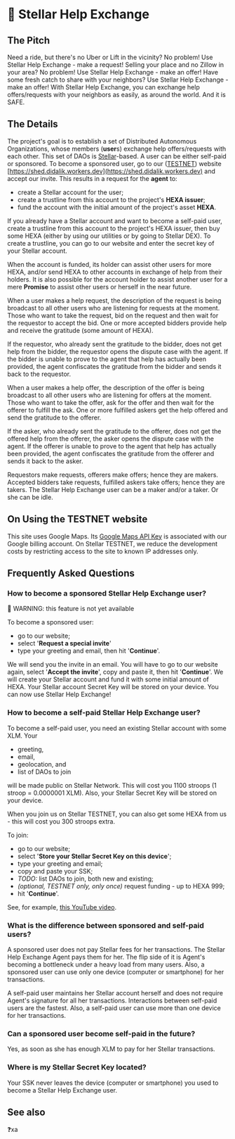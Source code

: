 # 👷 Stellar Help Exchange

## The Pitch

Need a ride, but there's no Uber or Lift in the vicinity? No problem! Use Stellar Help Exchange - make a request! Selling your place and no Zillow in your area? No problem! Use Stellar Help Exchange - make an offer! Have some fresh catch to share with your neighbors? Use Stellar Help Exchange - make an offer! With Stellar Help Exchange, you can exchange help offers/requests with your neighbors as easily, as around the world. And it is SAFE.

## The Details

The project's goal is to establish a set of Distributed Autonomous Organizations, whose members (**user**s) exchange help offers/requests with each other. This set of DAOs is [Stellar](https://stellar.org/)-based. A user can be either self-paid or sponsored. To become a sponsored user, go to our ([TESTNET](#on-using-the-testnet-website)) website [https://shed.didalik.workers.dev](https://shed.didalik.workers.dev) and accept our invite. This results in a request for the **agent** to:

- create a Stellar account for the user;
- create a trustline from this account to the project's **HEXA issuer**;
- fund the account with the initial amount of the project's asset **HEXA**.

If you already have a Stellar account and want to become a self-paid user, create a trustline from this account to the project's HEXA issuer, then buy some HEXA (either by using our utilities or by going to Stellar DEX). To create a trustline, you can go to our website and enter the secret key of your Stellar account.

When the account is funded, its holder can assist other users for more HEXA, and/or send HEXA to other accounts in exchange of help from their holders. It is also possible for the account holder to assist another user for a mere **Promise** to assist other users or herself in the near future.

When a user makes a help request, the description of the request is being broadcast to all other users who are listening for requests at the moment. Those who want to take the request, bid on the request and then wait for the requestor to accept the bid. One or more accepted bidders provide help and receive the gratitude (some amount of HEXA).

If the requestor, who already sent the gratitude to the bidder, does not get help from the bidder, the requestor opens the dispute case with the agent. If the bidder is unable to prove to the agent that help has actually been provided, the agent confiscates the gratitude from the bidder and sends it back to the requestor.

When a user makes a help offer, the description of the offer is being broadcast to all other users who are listening for offers at the moment. Those who want to take the offer, ask for the offer and then wait for the offerer to fulfill the ask. One or more fulfilled askers get the help offered and send the gratitude to the offerer.

If the asker, who already sent the gratitude to the offerer, does not get the offered help from the offerer, the asker opens the dispute case with the agent. If the offerer is unable to prove to the agent that help has actually been provided, the agent confiscates the gratitude from the offerer and sends it back to the asker.

Requestors make requests, offerers make offers; hence they are makers. Accepted bidders take requests, fulfilled askers take offers; hence they are takers. The Stellar Help Exchange user can be a maker and/or a taker. Or she can be idle.

## On Using the TESTNET website

This site uses Google Maps. Its [Google Maps API Key](https://developers.google.com/maps/documentation/javascript/get-api-key) is associated with our Google billing account. On Stellar TESTNET, we reduce the development costs by restricting access to the site to known IP addresses only.

## Frequently Asked Questions

### How to become a sponsored Stellar Help Exchange user?

👷 WARNING: this feature is not yet available

To become a sponsored user:

- go to our website;
- select '**Request a special invite**'
- type your greeting and email, then hit '**Continue**'.

We will send you the invite in an email. You will have to go to our website again, select '**Accept the invite**', copy and paste it, then hit '**Continue**'. We will create your Stellar account and fund it with some initial amount of HEXA. Your Stellar account Secret Key will be stored on your device. You can now use Stellar Help Exchange!

### How to become a self-paid Stellar Help Exchange user?

To become a self-paid user, you need an existing Stellar account with some XLM. Your

- greeting, 
- email, 
- geolocation, and
- list of DAOs to join 

will be made public on Stellar Network. This will cost you 1100 stroops (1 stroop = 0.0000001 XLM). Also, your Stellar Secret Key will be stored on your device.

When you join us on Stellar TESTNET, you can also get some HEXA from us - this will cost you 300 stroops extra.


To join:

- go to our website;
- select '**Store your Stellar Secret Key on this device**';
- type your greeting and email;
- copy and paste your SSK;
- _TODO:_ list DAOs to join, both new and existing;
- _(optional, TESTNET only, only once)_ request funding - up to HEXA 999;
- hit '**Continue**'.

See, for example, [this YouTube video](https://youtu.be/Y8Lia7gIjgM).

### What is the difference between sponsored and self-paid users?

A sponsored user does not pay Stellar fees for her transactions. The Stellar Help Exchange Agent pays them for her. The flip side of it is Agent's becoming a bottleneck under a heavy load from many users. Also, a sponsored user can use only one device (computer or smartphone) for her transactions.

A self-paid user maintains her Stellar account herself and does not require Agent's signature for all her transactions. Interactions between self-paid users are the fastest. Also, a self-paid user can use more than one device for her transactions.

### Can a sponsored user become self-paid in the future?

Yes, as soon as she has enough XLM to pay for her Stellar transactions.

### Where is my Stellar Secret Key located?

Your SSK never leaves the device (computer or smartphone) you used to become a Stellar Help Exchange user.

## See also

❓xa

